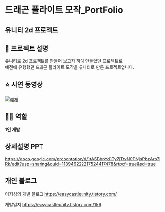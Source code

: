 # 드래곤 플라이트 모작_PortFolio
## 유니티 2d 프로젝트 
## 📖 프로젝트 설명
유니티로 2d 프로젝트를 만들어 보고자 하여 만들었던 프로젝트로 </br>
예전에 유행했던 드래곤 플라이트 모작을 유니티로 만든 프로젝트입니다.

## ⭐ 시연 동영상 

[![예제](http://img.youtube.com/vi/rPlqIg31sL4/0.jpg)](https://youtu.be/rPlqIg31sL4?t=0s) 

## 👨‍💻 역할 
**1인 개발**

## 상세설명 PPT
https://docs.google.com/presentation/d/1tA5BhpYd1Ty7jTfvN9PNjsPbzArs7jRk/edit?usp=sharing&ouid=113946222217524417478&rtpof=true&sd=true

## 개인 블로그 
이지성의 개발 블로그 
<https://easycastleunity.tistory.com/>

개발일지 
<https://easycastleunity.tistory.com/156>


